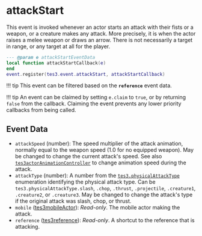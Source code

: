# attackStart

This event is invoked whenever an actor starts an attack with their fists or a weapon, or a creature makes any attack. More precisely, it is when the actor raises a melee weapon or draws an arrow. There is not necessarily a target in range, or any target at all for the player.

```lua
--- @param e attackStartEventData
local function attackStartCallback(e)
end
event.register(tes3.event.attackStart, attackStartCallback)
```

!!! tip
	This event can be filtered based on the **`reference`** event data.

!!! tip
	An event can be claimed by setting `e.claim` to `true`, or by returning `false` from the callback. Claiming the event prevents any lower priority callbacks from being called.

## Event Data

* `attackSpeed` (number): The speed multiplier of the attack animation, normally equal to the weapon speed (1.0 for no equipped weapon). May be changed to change the current attack's speed. See also [`tes3actorAnimationController`](https://mwse.github.io/MWSE/types/tes3actorAnimationController/) to change animation speed during the attack.
* `attackType` (number): A number from the [`tes3.physicalAttackType`](https://mwse.github.io/MWSE/references/physical-attack-types/) enumeration identifying the physical attack type. Can be `tes3.physicalAttackType.slash`, `.chop`, `.thrust`, `.projectile`, `.creature1`, `.creature2`, or `.creature3`. May be changed to change the attack's type if the original attack was slash, chop, or thrust.
* `mobile` ([tes3mobileActor](../../types/tes3mobileActor)): *Read-only*. The mobile actor making the attack.
* `reference` ([tes3reference](../../types/tes3reference)): *Read-only*. A shortcut to the reference that is attacking.

